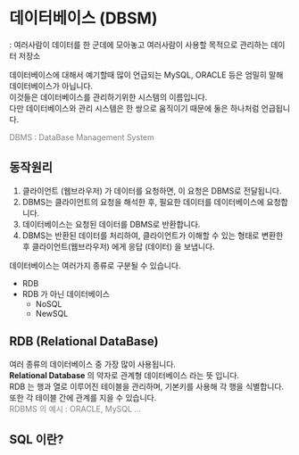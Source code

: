 # 데이터베이스 (DBSM)
: 여러사람이 데이터를 한 군데에 모아놓고 여러사람이 사용할 목적으로 관리하는 데이터 저장소

데이터베이스에 대해서 예기할때 많이 언급되는 MySQL, ORACLE 등은 엄밀히 말해 데이터베이스가 아닙니다.<br>
이것들은 데이터베이스를 관리하기위한 시스템의 이름입니다.<br>
다만 데이터베이스와 관리 시스템은 한 쌍으로 움직이기 때문에 둘은 하나처럼 언급됩니다.

<span style="color:gray">DBMS : DataBase Management System</span>

## 동작원리
1. 클라이언트 (웹브라우저) 가 데이터를 요청하면, 이 요청은 DBMS로 전달됩니다.
2. DBMS는 클라이언트의 요청을 해석한 후, 필요한 데이터를 데이터베이스에 요청합니다.
3. 데이터베이스는 요청된 데이터를 DBMS로 반환합니다.
4. DBMS는 반환된 데이터를 처리하여, 클라이언트가 이해할 수 있는 형태로 변환한 후 클라이언트(웹브라우저) 에게 응답 (데이터) 을 보냅니다.

데이터베이스는 여러가지 종류로 구분될 수 있습니다.
- RDB
- RDB 가 아닌 데이터베이스
    - NoSQL
    - NewSQL

## RDB (Relational DataBase)
여러 종류의 데이터베이스 중 가장 많이 사용됩니다.<br>
**Relational Database** 의 약자로 관계형 데이터베이스 라는 뜻 입니다.<br>
RDB 는 행과 열로 이루어진 테이블을 관리하며, 기본키를 사용해 각 행을 식별합니다.<br>
또한 각 테이블 간에 관계를 지을 수 있습니다.<br>
<span style="color:gray">RDBMS 의 예시 : ORACLE, MySQL ...</span>

## SQL 이란?